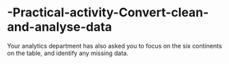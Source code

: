 # -Practical-activity-Convert-clean-and-analyse-data
 Your analytics department has also asked you to focus on the six continents on the table, and identify any missing data.
